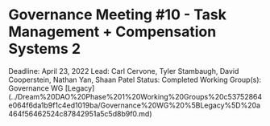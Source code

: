 # Governance Meeting #10 - Task Management + Compensation Systems 2

Deadline: April 23, 2022
Lead: Carl Cervone, Tyler Stambaugh, David Cooperstein, Nathan Yan, Shaan Patel
Status: Completed
Working Group(s): Governance WG [Legacy] (../Dream%20DAO%20Phase%201%20Working%20Groups%20c53752864e064f6da1b9f1c4ed1019ba/Governance%20WG%20%5BLegacy%5D%20a464f56462524c87842951a5c5d8b9f0.md)